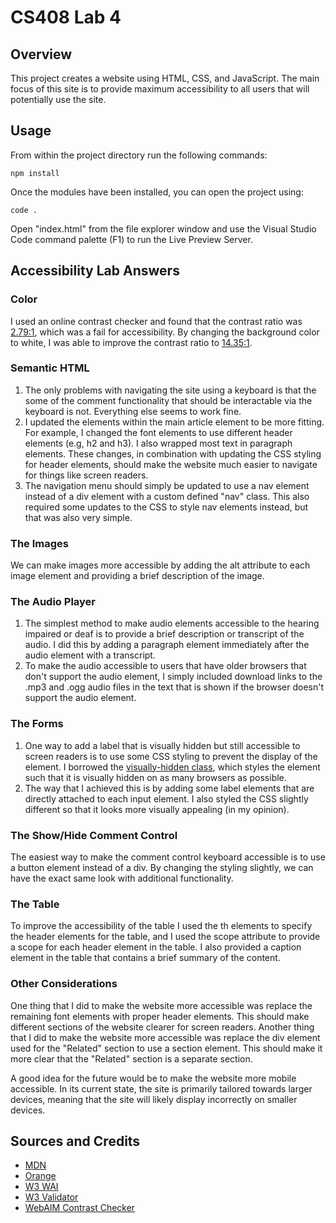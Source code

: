 # CS408 Lab 4

## Overview
This project creates a website using HTML, CSS, and JavaScript.
The main focus of this site is to provide maximum accessibility
to all users that will potentially use the site.

## Usage
From within the project directory run the following commands:

`npm install`

Once the modules have been installed, you can open the project using:

`code .`

Open "index.html" from the file explorer window and use the
Visual Studio Code command palette (F1) to run the Live Preview Server.

## Accessibility Lab Answers
### Color
I used an online contrast checker and found that the contrast ratio was [2.79:1](https://webaim.org/resources/contrastchecker/?fcolor=2A2A2A&bcolor=008000), which was a fail for accessibility. By changing the background color to white, I was able to improve the contrast ratio to [14.35:1](https://webaim.org/resources/contrastchecker/?fcolor=2A2A2A&bcolor=FFFFFF).

### Semantic HTML
1. The only problems with navigating the site using a keyboard is that the some of the comment functionality that should be interactable via the keyboard is not. Everything else seems to work fine.
2. I updated the elements within the main article element to be more fitting. For example, I changed the font elements to use different header elements (e.g, h2 and h3). I also wrapped most text in paragraph elements. These changes, in combination with updating the CSS styling for header elements, should make the website much easier to navigate for things like screen readers.
3. The navigation menu should simply be updated to use a nav element instead of a div element with a custom defined "nav" class. This also required some updates to the CSS to style nav elements instead, but that was also very simple.

### The Images
We can make images more accessible by adding the alt attribute to each image element and providing a brief description of the image.

### The Audio Player
1. The simplest method to make audio elements accessible to the hearing impaired or deaf is to provide a brief description or transcript of the audio. I did this by adding a paragraph element immediately after the audio element with a transcript.
2. To make the audio accessible to users that have older browsers that don't support the audio element, I simply included download links to the .mp3 and .ogg audio files in the text that is shown if the browser doesn't support the audio element.

### The Forms
1. One way to add a label that is visually hidden but still accessible to screen readers is to use some CSS styling to prevent the display of the element. I borrowed the [visually-hidden class](https://a11y-guidelines.orange.com/en/articles/accessible-hiding/), which styles the element such that it is visually hidden on as many browsers as possible.
2. The way that I achieved this is by adding some label elements that are directly attached to each input element. I also styled the CSS slightly different so that it looks more visually appealing (in my opinion).

### The Show/Hide Comment Control
The easiest way to make the comment control keyboard accessible is to use a button element instead of a div. By changing the styling slightly, we can have the exact same look with additional functionality.

### The Table
To improve the accessibility of the table I used the th elements to specify the header elements for the table, and I used the scope attribute to provide a scope for each header element in the table. I also provided a caption element in the table that contains a brief summary of the content.

### Other Considerations
One thing that I did to make the website more accessible was replace the remaining font elements with proper header elements. This should make different sections of the website clearer for screen readers. Another thing that I did to make the website more accessible was replace the div element used for the "Related" section to use a section element. This should make it more clear that the "Related" section is a separate section.

A good idea for the future would be to make the website more mobile accessible. In its current state, the site is primarily tailored towards larger devices, meaning that the site will likely display incorrectly on smaller devices.

## Sources and Credits
* [MDN](https://developer.mozilla.org/en-US/)
* [Orange](https://a11y-guidelines.orange.com/en/articles/accessible-hiding/)
* [W3 WAI](https://www.w3.org/WAI/)
* [W3 Validator](https://validator.w3.org/nu/)
* [WebAIM Contrast Checker](https://webaim.org/resources/contrastchecker/)